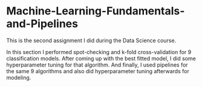 # Machine-Learning-Fundamentals-and-Pipelines
This is the second assignment I did during the Data Science course. 

In this section I performed spot-checking and k-fold cross-validation for 9 classification models. After coming up with the best fitted model, I did some hyperparameter tuning for that algorithm. And finally, I used pipelines for the same 9 algorithms and also did hyperparameter tuning afterwards for modeling.
